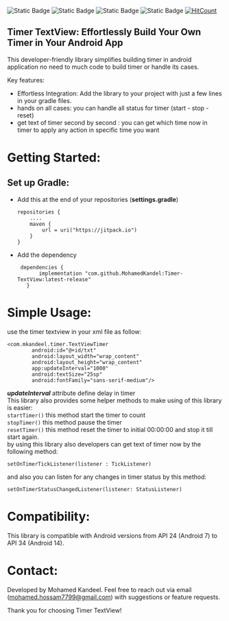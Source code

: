 ![Static Badge](https://img.shields.io/badge/Android-green) 
![Static Badge](https://img.shields.io/badge/Kotlin-mauve)
![Static Badge](https://img.shields.io/badge/latest%20release:-1.1.1-red)
![Static Badge](https://img.shields.io/badge/jitPack-gray)
[![HitCount](https://hits.dwyl.com/MohamedKandel/Timer-TextView.svg?style=flat-square)](http://hits.dwyl.com/MohamedKandel/Timer-TextView)

## Timer TextView: Effortlessly Build Your Own Timer in Your Android App

This developer-friendly library simplifies building timer in android application no need to much code to build timer or handle its cases.

Key features:
- Effortless Integration: Add the library to your project with just a few lines in your gradle files.
- hands on all cases: you can handle all status for timer (start - stop - reset)
- get text of timer second by second : you can get which time now in timer to apply any action in specific time you want

# Getting Started:

## Set up Gradle:
 - Add this at the end of your repositories (**settings.gradle**)
    ```
    repositories {
        ....
        maven {
            url = uri("https://jitpack.io")
        }
    }
    ```
 - Add the dependency 
 
     ```
      dependencies {
            implementation "com.github.MohamedKandel:Timer-TextView:latest-release"
        }
    ```
# Simple Usage:
use the timer textview in your xml file as follow:
```
<com.mkandeel.timer.TextViewTimer
        android:id="@+id/txt"
        android:layout_width="wrap_content"
        android:layout_height="wrap_content"
        app:updateInterval="1000" 
        android:textSize="25sp"
        android:fontFamily="sans-serif-medium"/>
```
***updateInterval*** attribute define delay in timer<br>
This library also provides some helper methods to make using of this library is easier:<br>
```startTimer()``` this method start the timer to count<br>
```stopTimer()``` this method pause the timer<br>
```resetTimer()``` this method reset the timer to initial 00:00:00 and stop it till start again.<br>
by using this library also developers can get text of timer now by the following method:<br>
```
setOnTimerTickListener(listener : TickListener)
```
and also you can listen for any changes in timer status by this method:<br>
```
setOnTimerStatusChangedListener(listener: StatusListener)
```
# Compatibility:

This library is compatible with Android versions from API 24 (Android 7) to API 34 (Android 14).

# Contact:

Developed by Mohamed Kandeel. Feel free to reach out via email (mohamed.hossam7799@gmail.com) with suggestions or feature requests.

Thank you for choosing Timer TextView!
